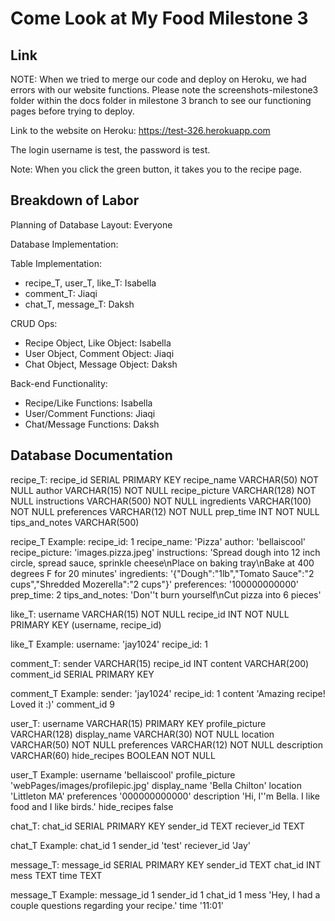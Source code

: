 # Come Look at My Food Milestone 3

## Link

NOTE: When we tried to merge our code and deploy on Heroku, we had errors with our website functions. Please note the screenshots-milestone3 folder within the docs folder in milestone 3 branch to see our functioning pages before trying to deploy.

Link to the website on Heroku: https://test-326.herokuapp.com

The login username is test, the password is test.

Note: When you click the green button, it takes you to the recipe page.

## Breakdown of Labor
Planning of Database Layout: Everyone

Database Implementation:

Table Implementation:
* recipe_T, user_T, like_T: Isabella
* comment_T: Jiaqi
* chat_T, message_T: Daksh

CRUD Ops:
* Recipe Object, Like Object: Isabella
* User Object, Comment Object: Jiaqi
* Chat Object, Message Object: Daksh

Back-end Functionality:
* Recipe/Like Functions: Isabella
* User/Comment Functions: Jiaqi
* Chat/Message Functions: Daksh

## Database Documentation

recipe_T:
    recipe_id       SERIAL PRIMARY KEY
    recipe_name     VARCHAR(50) NOT NULL
    author          VARCHAR(15) NOT NULL
    recipe_picture  VARCHAR(128) NOT NULL
    instructions    VARCHAR(500) NOT NULL
    ingredients     VARCHAR(100) NOT NULL
    preferences     VARCHAR(12) NOT NULL
    prep_time       INT NOT NULL
    tips_and_notes  VARCHAR(500)

recipe_T Example:
    recipe_id:       1
    recipe_name:     'Pizza'
    author:          'bellaiscool'
    recipe_picture:  'images.pizza.jpeg'
    instructions:    'Spread dough into 12 inch circle, spread sauce, sprinkle cheese\nPlace on baking tray\nBake at 400 degrees F for 20 minutes'
    ingredients:     '{"Dough":"1lb","Tomato Sauce":"2 cups","Shredded Mozerella":"2 cups"}'
    preferences:     '100000000000'
    prep_time:       2
    tips_and_notes:  'Don''t burn yourself\nCut pizza into 6 pieces'

like_T:
    username    VARCHAR(15) NOT NULL
    recipe_id   INT NOT NULL
    PRIMARY KEY (username, recipe_id)

like_T Example:
    username:   'jay1024'
    recipe_id:  1

comment_T:
    sender          VARCHAR(15)
    recipe_id       INT
    content         VARCHAR(200)
    comment_id      SERIAL PRIMARY KEY

comment_T Example:
    sender:         'jay1024'
    recipe_id:      1
    content         'Amazing recipe! Loved it :)'
    comment_id      9

user_T:
    username        VARCHAR(15) PRIMARY KEY
    profile_picture VARCHAR(128)
    display_name    VARCHAR(30) NOT NULL
    location        VARCHAR(50) NOT NULL
    preferences     VARCHAR(12) NOT NULL
    description     VARCHAR(60)
    hide_recipes    BOOLEAN NOT NULL

user_T Example:
    username        'bellaiscool'
    profile_picture 'webPages/images/profilepic.jpg'
    display_name    'Bella Chilton'
    location        'Littleton MA'
    preferences     '000000000000'
    description     'Hi, I''m Bella. I like food and I like birds.'
    hide_recipes    false

chat_T:
    chat_id         SERIAL PRIMARY KEY
    sender_id       TEXT
    reciever_id     TEXT

chat_T Example:
    chat_id         1
    sender_id       'test'
    reciever_id     'Jay'

message_T:
    message_id      SERIAL PRIMARY KEY
    sender_id       TEXT
    chat_id         INT
    mess            TEXT
    time            TEXT

message_T Example:
    message_id      1
    sender_id       1
    chat_id         1
    mess            'Hey, I had a couple questions regarding your recipe.'
    time            '11:01'


